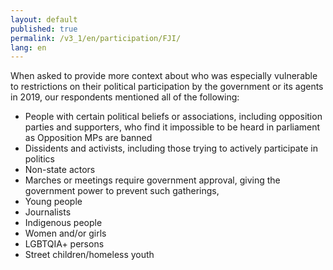 ```yaml
---
layout: default
published: true
permalink: /v3_1/en/participation/FJI/
lang: en
---
```


When asked to provide more context about who was especially vulnerable to restrictions on their political participation by the government or its agents in 2019, our respondents mentioned all of the following:

-	People with certain political beliefs or associations, including opposition parties and supporters, who find it impossible to be heard in parliament as Opposition MPs are banned
-	Dissidents and activists, including those trying to actively participate in politics
-	Non-state actors
-	Marches or meetings require government approval, giving the government power to prevent such gatherings,
-	Young people
-	Journalists
-	Indigenous people
-	Women and/or girls
-	LGBTQIA+ persons
-	Street children/homeless youth
